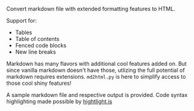 Convert markdown file with extended formatting features to HTML.

Support for:

- Tables
- Table of contents
- Fenced code blocks
- New line breaks

Markdown has many flavors with additional cool features added on. But since vanilla markdown doesn't have those, utlizing the full potential of markdown requires extensions. `md2html.py` is here to simplify access to those cool shiny features!

A sample markdown file and respective output is provided. Code syntax highlighting made possible by [hightlight.js](https://highlightjs.org/)
